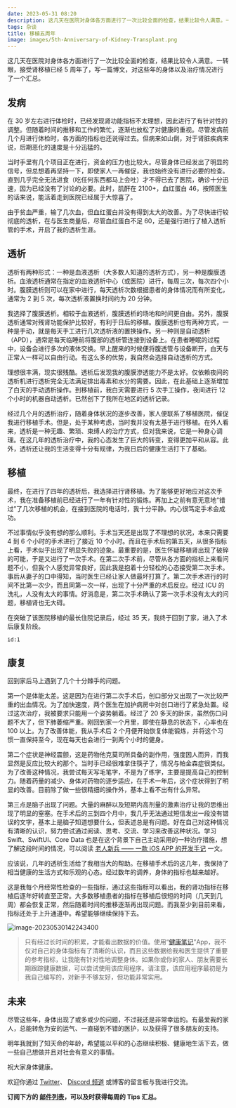 ```yaml
---
date: 2023-05-31 08:20
description: 这几天在医院对身体各方面进行了一次比较全面的检查，结果比较令人满意。一转眼，接受肾移植已经 5 周年了，写一篇博文，对这些年的身体以及治疗情况进行了一个汇总。
tags: 杂谈
title: 移植五周年
image: images/5th-Anniversary-of-Kidney-Transplant.png
---
```

这几天在医院对身体各方面进行了一次比较全面的检查，结果比较令人满意。一转眼，接受肾移植已经 5 周年了，写一篇博文，对这些年的身体以及治疗情况进行了一个汇总。

## 发病

在 30 岁左右进行体检时，已经发现肾功能指标不太理想，因此进行了有针对性的调整。但随着时间的推移和工作的繁忙，逐渐也放松了对健康的重视。尽管发病前几个月进行体检时，各方面的指标也还说得过去。但病来如山倒，对于肾脏疾病来说，后期恶化的速度是十分迅猛的。

当时手里有几个项目正在进行，资金的压力也比较大。尽管身体已经发出了明显的信号，但总想着再坚持一下，即使家人一再催促，我也始终没有进行必要的检查。直到几乎完全无法进食（吃任何东西都马上会吐）才不得已去了医院，确诊十分迅速，因为已经没有了讨论的必要。此时，肌酐在 2100+，血红蛋白 46，按照医生的话来说，能活着走到医院已经属于大惊喜了。

由于贫血严重，输了几次血，但血红蛋白并没有得到太大的改善。为了尽快进行较彻底的透析，在与医生商量后，尽管血红蛋白不足 60，还是强行进行了植入透析管的手术，开启了我的透析生涯。

## 透析

透析有两种形式：一种是血液透析（大多数人知道的透析方式），另一种是腹膜透析。血液透析通常在指定的血液透析中心（或医院）进行，每周三次，每次四个小时。腹膜透析则可以在家中进行，每天透析次数根据患者的身体情况而有所变化，通常为 2 到 5 次，每次透析液置换时间约为 20 分钟。

我选择了腹膜透析。相较于血液透析，腹膜透析的场地和时间更自由。另外，腹膜透析通常对残肾功能保护比较好，有利于日后的移植。腹膜透析也有两种方式，一种是手动，就是每天手工进行几次透析液的置换操作。另一种则是自动透析（APD），通常是每天临睡前将腹部的透析管连接到设备上。在患者睡眠的过程中，设备会进行多次的液体交换。早上醒来的时候便将腹透管与设备断开，白天与正常人一样可以自由行动。有这么多的优势，我自然会选择自动透析的方式。

理想很丰满，现实很残酷。透析后发现我的腹膜滲透能力不是太好。仅依赖夜间的透析机进行透析完全无法满足排出毒素和水分的需要。因此，在此基础上逐渐增加了白天的手动透析操作。到移植前，我白天需要进行 5 次手工操作，夜间进行 12 个小时的机器自动透析。已然创下了我所在地区的透析记录。

经过几个月的透析治疗，随着身体状况的逐步改善，家人便联系了移植医院，催促我进行移植手术。但是，处于某种考虑，当时我并没有太基于进行移植。在外人看来，透析是一种无趣、繁琐、束缚人的治疗方式，但对我来说，它是一种身心调理。在这几年的透析治疗中，我的心态发生了巨大的转变，变得更加平和从容。此外，透析还让我的生活变得十分有规律，为我日后的健康生活打下了基础。

## 移植

最终，在进行了四年的透析后，我选择进行肾移植。为了能够更好地应对这次手术，我在准备移植前已经进行了一年有针对性的锻炼。再加上之前有意无意地“错过”了几次移植的机会，在接到医院的电话时，我十分平静。内心很笃定手术会成功。

不过事情似乎没有想的那么顺利。手术当天还是出现了不理想的状况，本来只需要 4 到 6 个小时的手术进行了接近 10 个小时。而且在手术后的第五天，从很多指标上看，手术似乎出现了明显失败的迹象。最重要的是，医生怀疑移植肾出现了破碎的可能，于是又进行了一次手术。在第二次手术前，尽管从各方面的指标上来看问题不小，但我个人感觉异常良好，因此我是抱着十分轻松的心态接受第二次手术。事后从妻子的口中得知，当时医生已经让家人做最坏打算了。第二次手术进行的时间不比第一次少，而且同第一次一样，出现了十分严重的术后反应。经过 ICU 的洗礼，人没有太大的事情。好消息是，第二次手术确认了第一次手术没有太大的问题，移植肾也无大碍。

在突破了该医院移植的最长住院记录后，经过 35 天，我终于回到了家，进入了术后康复阶段。

```responser
id:1
```

## 康复

回到家后马上遇到了几个十分棘手的问题。

第一个是体能太差。这是因为在进行第二次手术后，创口部分又出现了一次比较严重的出血情况。为了加快速度，两个医生在加护病房中对创口进行了紧急处置。经过这次治疗，我被要求只能用一个姿势躺着。经过了 20 多天的卧床，虽然伤口问题不大了，但下肺萎缩严重。刚回到家一个月里，即使在静息的状态下，心率也在 100 以上。为了改善体能，我从手术后 2 个月便开始恢复体能锻炼，并将这个习惯一直保持至今，现在每天也会进行一到两个小时的健身。

第二个症状是神经震颤，这是药物他克莫司所具备的副作用，强度因人而异，而我显然是反应比较大的那个。当时手已经很难拿住筷子了，情况与帕金森症很类似。为了改善这种情况，我尝试每天写毛笔字，不是为了练字，主要是提高自己的控制力。随着药量的减少、身体对药物的逐步适应，在手术一年后，这个症状得到了明显的改善。目前除了做一些很精细的操作外，基本上看不出有什么异常。

第三点是脑子出现了问题。大量的麻醉以及短期内高剂量的激素治疗让我的思维出现了明显的窒塞。在手术后的三到四个月中，我几乎无法通过短信发出一段没有错误的文字，基本上是脑子知道想要什么，但表述总是有问题。好在自己对这种情况有清晰的认识，努力尝试通过阅读、思考、交流、学习来改善这种状况。学习 Swift、SwiftUI、Core Data 也是在这个背景下自己主动采用的一种治疗措施，想了解这段时间的情况，可以阅读 [老人新兵 —— 一款 iOS APP 的开发手记](https://www.fatbobman.com/posts/healthNote_development_log_2020/) 一文。

应该说，几年的透析生活给了我相当大的帮助。在移植手术后的这几年，我保持了相当健康的生活方式和乐观的心态。经过数年的调养，身体的指标也越来越好。

这是我每个月经常性检查的一些指标，通过这些指标可以看出，我的肾功指标在移植后逐年好转直至正常。大多数移植患者的指标在移植后很短的时间（几天到几周）都会恢复正常，然后随着时间的推移逐渐再出现问题。而我至少到目前来看，指标还处于上升通道中。希望能够继续保持下去。

![image-20230530142243400](https://cdn.fatbobman.com/image-20230530142243400.png)

> 只有经过长时间的积累，才能看出数据的价值。使用“[健康笔记](https://apps.apple.com/app/id1534513553)”App，我不仅对自己的身体指标有了清晰的认识，而且这些数据给我和医生提供了重要的参考指标，让我能有针对性地调整身体。如果你或你的家人、朋友需要长期跟踪健康数据，可以尝试使用该应用程序。请注意，该应用程序最初是为我自己编写的，对新手不够友好，但功能非常实用。

## 未来

尽管这些年，身体出现了或多或少的问题，不过我还是非常幸运的。有最爱我的家人，总能转危为安的运气、一直碰到不错的医护，以及获得了很多朋友的支持。

明年我就到了知天命的年龄，希望能以平和的心态继续积极、健康地生活下去，做一些自己想做并且对社会有意义的事情。

祝大家身体健康。

欢迎你通过 [Twitter](https://twitter.com/fatbobman)、 [Discord 频道](https://discord.gg/ApqXmy5pQJ) 或博客的留言板与我进行交流。

**订阅下方的 [邮件列表](https://artisanal-knitter-2544.ck.page/d3591dd1e7)，可以及时获得每周的 Tips 汇总。**